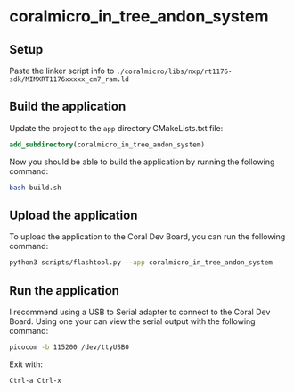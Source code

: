# coralmicro_in_tree_andon_system

## Setup

Paste the linker script info to `./coralmicro/libs/nxp/rt1176-sdk/MIMXRT1176xxxxx_cm7_ram.ld`


## Build the application

Update the project to the `app` directory CMakeLists.txt file:
```cmake
add_subdirectory(coralmicro_in_tree_andon_system)
```

Now you should be able to build the application by running the following command:
```bash
bash build.sh
```

## Upload the application

To upload the application to the Coral Dev Board, you can run the following command:

```bash
python3 scripts/flashtool.py --app coralmicro_in_tree_andon_system
```

## Run the application

I recommend using a USB to Serial adapter to connect to the Coral Dev Board. 
Using one your can view the serial output with the following command:

```bash
picocom -b 115200 /dev/ttyUSB0
```

Exit with:
```
Ctrl-a Ctrl-x
```
